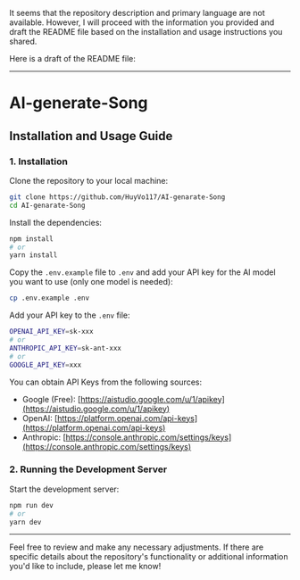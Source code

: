 It seems that the repository description and primary language are not available. However, I will proceed with the information you provided and draft the README file based on the installation and usage instructions you shared.

Here is a draft of the README file:

---

# AI-generate-Song

## Installation and Usage Guide

### 1. Installation

Clone the repository to your local machine:
```sh
git clone https://github.com/HuyVo117/AI-genarate-Song
cd AI-genarate-Song
```

Install the dependencies:
```sh
npm install
# or
yarn install
```

Copy the `.env.example` file to `.env` and add your API key for the AI model you want to use (only one model is needed):
```sh
cp .env.example .env
```
Add your API key to the `.env` file:
```sh
OPENAI_API_KEY=sk-xxx
# or
ANTHROPIC_API_KEY=sk-ant-xxx
# or
GOOGLE_API_KEY=xxx
```

You can obtain API Keys from the following sources:
- Google (Free): [https://aistudio.google.com/u/1/apikey](https://aistudio.google.com/u/1/apikey)
- OpenAI: [https://platform.openai.com/api-keys](https://platform.openai.com/api-keys)
- Anthropic: [https://console.anthropic.com/settings/keys](https://console.anthropic.com/settings/keys)

### 2. Running the Development Server

Start the development server:
```sh
npm run dev
# or
yarn dev
```

---

Feel free to review and make any necessary adjustments. If there are specific details about the repository's functionality or additional information you'd like to include, please let me know!
